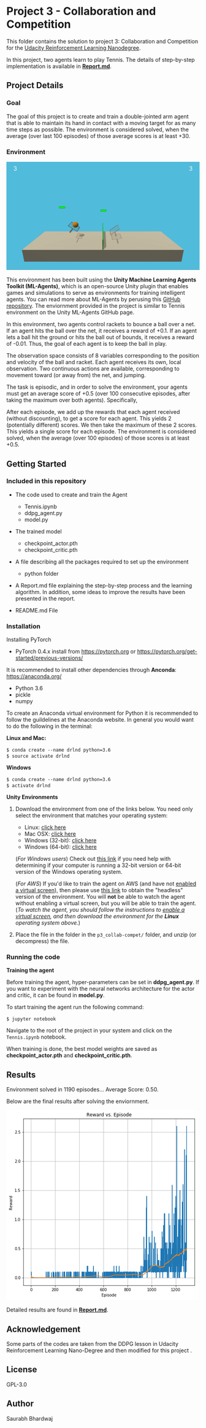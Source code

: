 # Project 3 - Collaboration and Competition
This folder contains the solution to project 3: Collaboration and Competition for the [Udacity Reinforcement Learning Nanodegree](https://www.udacity.com/course/deep-reinforcement-learning-nanodegree--nd893).

In this project, two agents learn to play Tennis. The details of step-by-step implementation is available in [**Report.md**](Report.md).

## Project Details

### Goal
The goal of this project is to create and train a double-jointed arm agent that is able to maintain its hand in contact with a moving target for as many time steps as possible. The environment is considered solved, when the average (over last 100 episodes) of those average scores is at least +30.

### Environment

![Tennis Enviornment](https://github.com/Bhardwaj-Saurabh/Udacity_Reinforcement_Learning_NanoDegree/blob/main/Project_3-Collaboration%20and%20Competition/images/Tennis.gif)

This environment has been built using the **Unity Machine Learning Agents Toolkit (ML-Agents)**, which is an open-source Unity plugin that enables games and simulations to serve as environments for training intelligent agents. You can read more about ML-Agents by perusing this [GitHub repository](https://github.com/Unity-Technologies/ml-agents). The enviornment provided in the project is similar to Tennis environment on the Unity ML-Agents GitHub page.

In this environment, two agents control rackets to bounce a ball over a net. If an agent hits the ball over the net, it receives a reward of +0.1. If an agent lets a ball hit the ground or hits the ball out of bounds, it receives a reward of -0.01. Thus, the goal of each agent is to keep the ball in play.

The observation space consists of 8 variables corresponding to the position and velocity of the ball and racket. Each agent receives its own, local observation. Two continuous actions are available, corresponding to movement toward (or away from) the net, and jumping.

The task is episodic, and in order to solve the environment, your agents must get an average score of +0.5 (over 100 consecutive episodes, after taking the maximum over both agents). Specifically,

After each episode, we add up the rewards that each agent received (without discounting), to get a score for each agent. This yields 2 (potentially different) scores. We then take the maximum of these 2 scores.
This yields a single score for each episode.
The environment is considered solved, when the average (over 100 episodes) of those scores is at least +0.5.


## Getting Started
### Included in this repository

* The code used to create and train the Agent
  * Tennis.ipynb
  * ddpg_agent.py
  * model.py
  
* The trained model
  * checkpoint_actor.pth
  * checkpoint_critic.pth
  
* A file describing all the packages required to set up the environment
  * python folder
  
* A Report.md file explaining the step-by-step process and the learning algorithm. In addition, some ideas to improve the results have been presented in the report.

* README.md File

### Installation

Installing PyTorch
* PyTorch 0.4.x install from https://pytorch.org or https://pytorch.org/get-started/previous-versions/

It is recommended to install other dependencies through **Anconda**: https://anaconda.org/
* Python 3.6
* pickle
* numpy

To create an Anaconda virtual environment for Python it is recommended to follow the guildelines at the Anaconda website. In general you would want to do the following in the terminal:

**Linux and Mac:**

    $ conda create --name drlnd python=3.6
    $ source activate drlnd

**Windows**

    $ conda create --name drlnd python=3.6
    $ activate drlnd

**Unity Environments**
1. Download the environment from one of the links below.  You need only select the environment that matches your operating system:
    - Linux: [click here](https://s3-us-west-1.amazonaws.com/udacity-drlnd/P3/Tennis/Tennis_Linux.zip)
    - Mac OSX: [click here](https://s3-us-west-1.amazonaws.com/udacity-drlnd/P3/Tennis/Tennis.app.zip)
    - Windows (32-bit): [click here](https://s3-us-west-1.amazonaws.com/udacity-drlnd/P3/Tennis/Tennis_Windows_x86.zip)
    - Windows (64-bit): [click here](https://s3-us-west-1.amazonaws.com/udacity-drlnd/P3/Tennis/Tennis_Windows_x86_64.zip)
    
    (_For Windows users_) Check out [this link](https://support.microsoft.com/en-us/help/827218/how-to-determine-whether-a-computer-is-running-a-32-bit-version-or-64) if you need help with determining if your computer is running a 32-bit version or 64-bit version of the Windows operating system.

    (_For AWS_) If you'd like to train the agent on AWS (and have not [enabled a virtual screen](https://github.com/Unity-Technologies/ml-agents/blob/master/docs/Training-on-Amazon-Web-Service.md)), then please use [this link](https://s3-us-west-1.amazonaws.com/udacity-drlnd/P3/Tennis/Tennis_Linux_NoVis.zip) to obtain the "headless" version of the environment.  You will **not** be able to watch the agent without enabling a virtual screen, but you will be able to train the agent.  (_To watch the agent, you should follow the instructions to [enable a virtual screen](https://github.com/Unity-Technologies/ml-agents/blob/master/docs/Training-on-Amazon-Web-Service.md), and then download the environment for the **Linux** operating system above._)

2. Place the file in the folder in the `p3_collab-compet/` folder, and unzip (or decompress) the file. 

### Running the code

**Training the agent**

Before training the agent, hyper-parameters can be set in **ddpg_agent.py**. If you want to experiment with the neural networks architecture for the actor and critic, it can be found in **model.py**. 

To start training the agent run the following command:

    $ jupyter notebook
    
Navigate to the root of the project in your system and click on the `Tennis.ipynb` notebook. 

When training is done, the best model weights are saved as **checkpoint_actor.pth** and **checkpoint_critic.pth**.

## Results

Environment solved in 1190 episodes... Average Score: 0.50.

Below are the final results after solving the enviornment. 

![**Final Result**](https://github.com/Bhardwaj-Saurabh/Udacity_Reinforcement_Learning_NanoDegree/blob/main/Project_3-Collaboration%20and%20Competition/images/download.png)

Detailed results are found in [**Report.md**](Report.md).

## Acknowledgement
Some parts of the codes are taken from the DDPG lesson in Udacity Reinforcement Learning Nano-Degree and then modified for this project . 

## License
GPL-3.0

## Author
Saurabh Bhardwaj
